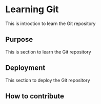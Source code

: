 # Learning Git
This is introction to learn the Git repository
## Purpose
This is section to learn the Git repository
## Deployment
This section to deploy the Git repository
## How to contribute
